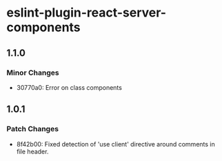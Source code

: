 # eslint-plugin-react-server-components

## 1.1.0

### Minor Changes

- 30770a0: Error on class components

## 1.0.1

### Patch Changes

- 8f42b00: Fixed detection of 'use client' directive around comments in file header.
